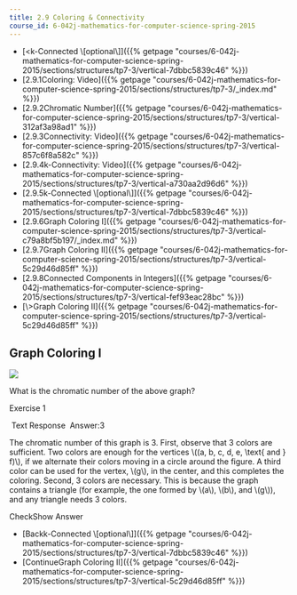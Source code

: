 ```yaml
---
title: 2.9 Coloring & Connectivity
course_id: 6-042j-mathematics-for-computer-science-spring-2015
---
```

*   [<k-Connected \\\[optional\\\]]({{% getpage "courses/6-042j-mathematics-for-computer-science-spring-2015/sections/structures/tp7-3/vertical-7dbbc5839c46" %}})
*   [2.9.1Coloring: Video]({{% getpage "courses/6-042j-mathematics-for-computer-science-spring-2015/sections/structures/tp7-3/_index.md" %}})
*   [2.9.2Chromatic Number]({{% getpage "courses/6-042j-mathematics-for-computer-science-spring-2015/sections/structures/tp7-3/vertical-312af3a98ad1" %}})
*   [2.9.3Connectivity: Video]({{% getpage "courses/6-042j-mathematics-for-computer-science-spring-2015/sections/structures/tp7-3/vertical-857c6f8a582c" %}})
*   [2.9.4k-Connectivity: Video]({{% getpage "courses/6-042j-mathematics-for-computer-science-spring-2015/sections/structures/tp7-3/vertical-a730aa2d96d6" %}})
*   [2.9.5k-Connected \\\[optional\\\]]({{% getpage "courses/6-042j-mathematics-for-computer-science-spring-2015/sections/structures/tp7-3/vertical-7dbbc5839c46" %}})
*   [2.9.6Graph Coloring I]({{% getpage "courses/6-042j-mathematics-for-computer-science-spring-2015/sections/structures/tp7-3/vertical-c79a8bf5b197/_index.md" %}})
*   [2.9.7Graph Coloring II]({{% getpage "courses/6-042j-mathematics-for-computer-science-spring-2015/sections/structures/tp7-3/vertical-5c29d46d85ff" %}})
*   [2.9.8Connected Components in Integers]({{% getpage "courses/6-042j-mathematics-for-computer-science-spring-2015/sections/structures/tp7-3/vertical-fef93eac28bc" %}})
*   [\\>Graph Coloring II]({{% getpage "courses/6-042j-mathematics-for-computer-science-spring-2015/sections/structures/tp7-3/vertical-5c29d46d85ff" %}})

Graph Coloring I
----------------

  
![](/courses/electrical-engineering-and-computer-science/6-042j-mathematics-for-computer-science-spring-2015/structures/tp7-3/vertical-c79a8bf5b197/prob5.gif)  

What is the chromatic number of the above graph?

Exercise 1

&nbsp;Text Response&nbsp; Answer:3

The chromatic number of this graph is 3. First, observe that 3 colors are sufficient. Two colors are enough for the vertices \\((a, b, c, d, e, \\text{ and } f)\\), if we alternate their colors moving in a circle around the figure. A third color can be used for the vertex, \\(g\\), in the center, and this completes the coloring. Second, 3 colors are necessary. This is because the graph contains a triangle (for example, the one formed by \\(a\\), \\(b\\), and \\(g\\)), and any triangle needs 3 colors.

CheckShow Answer

*   [Backk-Connected \\\[optional\\\]]({{% getpage "courses/6-042j-mathematics-for-computer-science-spring-2015/sections/structures/tp7-3/vertical-7dbbc5839c46" %}})
*   [ContinueGraph Coloring II]({{% getpage "courses/6-042j-mathematics-for-computer-science-spring-2015/sections/structures/tp7-3/vertical-5c29d46d85ff" %}})